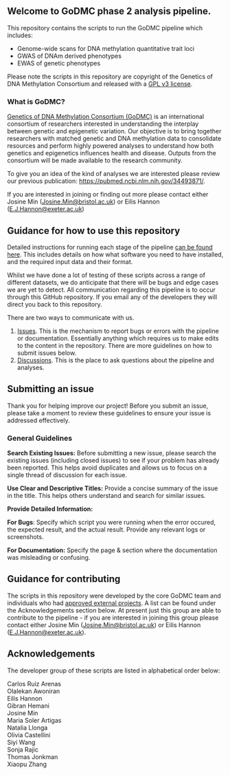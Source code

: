 
## Welcome to GoDMC phase 2 analysis pipeline.

This repository contains the scripts to run the GoDMC pipeline which includes:

* Genome-wide scans for DNA methylation quantitative trait loci
* GWAS of DNAm derived phenotypes
* EWAS of genetic phenotypes

Please note the scripts in this repository are copyright of the Genetics of DNA Methylation Consortium and released with a [GPL v3 license](LICENSE).

### What is GoDMC?

[Genetics of DNA Methylation Consortium (GoDMC)](http://www.godmc.org.uk/) is an international consortium of researchers interested in understanding the interplay between genetic and epigenetic variation. Our objective is to bring together researchers with matched genetic and DNA methylation data to consolidate resources and perform highly powered analyses to understand how both genetics and epigenetics influences health and disease. Outputs from the consortium will be made available to the research community.

To give you an idea of the kind of analyses we are interested please review our previous publication: https://pubmed.ncbi.nlm.nih.gov/34493871/.

If you are interested in joining or finding out more please contact either Josine Min (Josine.Min@bristol.ac.uk) or Eilis Hannon (E.J.Hannon@exeter.ac.uk)

## Guidance for how to use this repository

Detailed instructions for running each stage of the pipeline [can be found here](https://github.com/genetics-of-dna-methylation-consortium/godmc_phase2/wiki). This includes details on how what software you need to have installed, and the required input data and their format. 

Whilst we have done a lot of testing of these scripts across a range of different datasets, we do anticipate that there will be bugs and edge cases we are yet to detect. All communication regarding this pipeline is to occur through this GitHub repository. If you email any of the developers they will direct you back to this repository. 

There are two ways to communicate with us. 

1. [Issues](https://github.com/genetics-of-dna-methylation-consortium/godmc_phase2/issues). This is the mechanism to report bugs or errors with the pipeline or documentation. Essentially anything which requires us to make edits to the content in the repository. There are more guidelines on how to submit issues below.
2. [Discussions](https://github.com/genetics-of-dna-methylation-consortium/godmc_phase2/discussions). This is the place to ask questions about the pipeline and analyses. 

## Submitting an issue

Thank you for helping improve our project! Before you submit an issue, please take a moment to review these guidelines to ensure your issue is addressed effectively.

### General Guidelines
**Search Existing Issues:** Before submitting a new issue, please search the existing issues (including closed issues) to see if your problem has already been reported. This helps avoid duplicates and allows us to focus on a single thread of discussion for each issue.

**Use Clear and Descriptive Titles:** Provide a concise summary of the issue in the title. This helps others understand and search for similar issues.

**Provide Detailed Information:**


**For Bugs**: Specify which script you were running when the error occured, the expected result, and the actual result. Provide any relevant logs or screenshots.

**For Documentation:** Specify the page & section where the documentation was misleading or confusing. 

## Guidance for contributing

The scripts in this repository were developed by the core GoDMC team and individuals who had [approved external projects](http://www.godmc.org.uk/projects.html). A list can be found under the Acknowledgements section below. At present just this group are able to contribute to the pipeline - if you are interested in joining this group please contact either Josine Min (Josine.Min@bristol.ac.uk) or Eilis Hannon (E.J.Hannon@exeter.ac.uk).


## Acknowledgements

The developer group of these scripts are listed in alphabetical order below:

Carlos Ruiz Arenas  
Olalekan Awoniran  
Eilis Hannon  
Gibran Hemani  
Josine Min  
Maria Soler Artigas  
Natalia Llonga  
Olivia Castellini  
Siyi Wang  
Sonja Rajic  
Thomas Jonkman  
Xiaopu Zhang  
